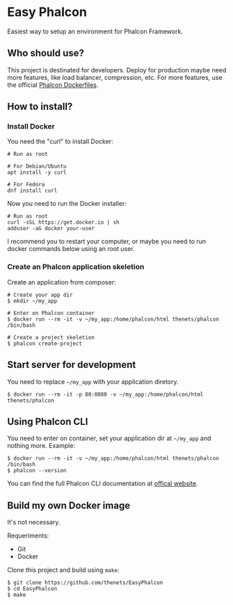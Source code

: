 # Easy Phalcon
Easiest way to setup an environment for Phalcon Framework.

## Who should use?
This project is destinated for developers. Deploy for production maybe need more features, like load balancer, compression, etc.
For more features, use the official [Phalcon Dockerfiles](https://github.com/phalcon/dockerfiles).

## How to install?

### Install Docker
You need the "curl" to install Docker:
```
# Run as root

# For Debian/Ubuntu
apt install -y curl

# For Fedora
dnf install curl
```

Now you need to run the Docker installer:
```
# Run as root
curl -sSL https://get.docker.io | sh
adduser -aG docker your-user
```

I recommend you to restart your computer, or maybe you need to run docker commands below using an root user.


### Create an Phalcon application skeletion
Create an application from composer:
```
# Create your app dir
$ mkdir ~/my_app

# Enter on Phalcon container
$ docker run --rm -it -v ~/my_app:/home/phalcon/html thenets/phalcon /bin/bash

# Create a project skeletion
$ phalcon create-project
```

## Start server for development

You need to replace `~/my_app` with your application diretory.
```
$ docker run --rm -it -p 80:8080 -v ~/my_app:/home/phalcon/html thenets/phalcon
```

## Using Phalcon CLI

You need to enter on container, set your application dir at `~/my_app` and nothing more. Example:
```
$ docker run --rm -it -v ~/my_app:/home/phalcon/html thenets/phalcon /bin/bash
$ phalcon --version
```

You can find the full Phalcon CLI documentation at [offical website](https://olddocs.phalconphp.com/en/3.0.0/reference/cli.html).


## Build my own Docker image
It's not necessary.

Requeriments:
- Git
- Docker

Clone this project and build using `make`:

```
$ git clone https://github.com/thenets/EasyPhalcon
$ cd EasyPhalcon
$ make
```